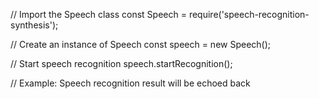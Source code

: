 // Import the Speech class
const Speech = require('speech-recognition-synthesis');

// Create an instance of Speech
const speech = new Speech();

// Start speech recognition
speech.startRecognition();

// Example: Speech recognition result will be echoed back
